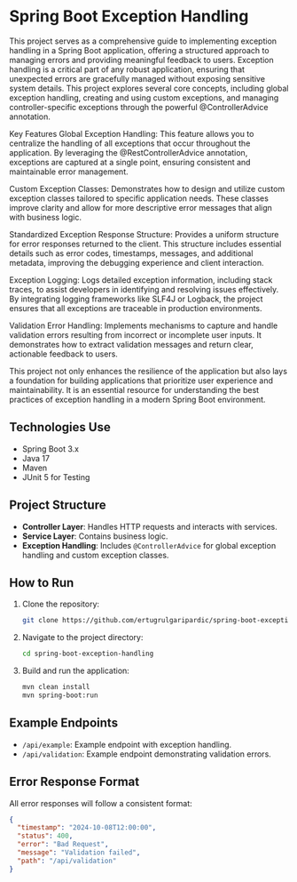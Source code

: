 # Spring Boot Exception Handling

This project serves as a comprehensive guide to implementing exception handling in a Spring Boot application, offering a structured approach to managing errors and providing meaningful feedback to users. Exception handling is a critical part of any robust application, ensuring that unexpected errors are gracefully managed without exposing sensitive system details. This project explores several core concepts, including global exception handling, creating and using custom exceptions, and managing controller-specific exceptions through the powerful @ControllerAdvice annotation.

Key Features
Global Exception Handling: This feature allows you to centralize the handling of all exceptions that occur throughout the application. By leveraging the @RestControllerAdvice annotation, exceptions are captured at a single point, ensuring consistent and maintainable error management.

Custom Exception Classes: Demonstrates how to design and utilize custom exception classes tailored to specific application needs. These classes improve clarity and allow for more descriptive error messages that align with business logic.

Standardized Exception Response Structure: Provides a uniform structure for error responses returned to the client. This structure includes essential details such as error codes, timestamps, messages, and additional metadata, improving the debugging experience and client interaction.

Exception Logging: Logs detailed exception information, including stack traces, to assist developers in identifying and resolving issues effectively. By integrating logging frameworks like SLF4J or Logback, the project ensures that all exceptions are traceable in production environments.

Validation Error Handling: Implements mechanisms to capture and handle validation errors resulting from incorrect or incomplete user inputs. It demonstrates how to extract validation messages and return clear, actionable feedback to users.

This project not only enhances the resilience of the application but also lays a foundation for building applications that prioritize user experience and maintainability. It is an essential resource for understanding the best practices of exception handling in a modern Spring Boot environment.

## Technologies Use
- Spring Boot 3.x
- Java 17
- Maven
- JUnit 5 for Testing

## Project Structure
- **Controller Layer**: Handles HTTP requests and interacts with services.
- **Service Layer**: Contains business logic.
- **Exception Handling**: Includes `@ControllerAdvice` for global exception handling and custom exception classes.

## How to Run
1. Clone the repository:
    ```bash
    git clone https://github.com/ertugrulgaripardic/spring-boot-exception-handling.git
    ```
2. Navigate to the project directory:
    ```bash
    cd spring-boot-exception-handling
    ```
3. Build and run the application:
    ```bash
    mvn clean install
    mvn spring-boot:run

    
## Example Endpoints
- `/api/example`: Example endpoint with exception handling.
- `/api/validation`: Example endpoint demonstrating validation errors.

## Error Response Format

All error responses will follow a consistent format:
```json
{
  "timestamp": "2024-10-08T12:00:00",
  "status": 400,
  "error": "Bad Request",
  "message": "Validation failed",
  "path": "/api/validation"
}
